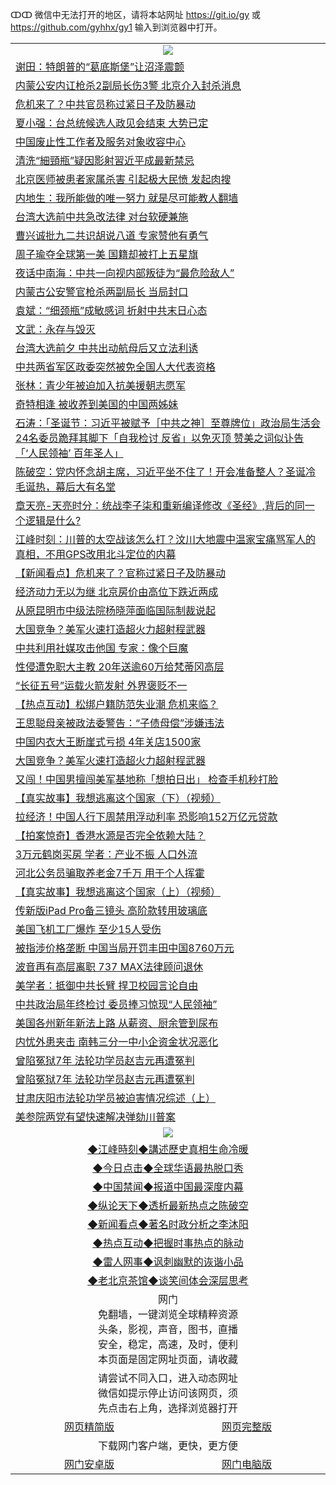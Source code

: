 ↀↀ 微信中无法打开的地区，请将本站网址 https://git.io/gy 或 https://github.com/gyhhx/gy1 输入到浏览器中打开。 

 <table>

  <tr>
    <td colspan="2" align=center><img src="https://cdn.jsdelivr.net/gh/gyoupiodf/im1/20190822-2.jpg"></td>
 </tr>
<tr><td colspan="2" align="left"><a href="https://xball.casa/oo.aspx?name=c1111863&key=eqxowaguscvmxdgc&from=gy">谢田：特朗普的“葛底斯堡”让沼泽震颤</a></td></tr>
<tr><td colspan="2" align="left"><a href="https://xball.casa/oo.aspx?name=c1111881&key=eqxowaguscvmxdgc&from=gy">内蒙公安内讧枪杀2副局长伤3警 北京介入封杀消息</a></td></tr>
<tr><td colspan="2" align="left"><a href="https://xball.casa/oo.aspx?name=c1111903&key=eqxowaguscvmxdgc&from=gy">危机来了？中共官员称过紧日子及防暴动</a></td></tr>
<tr><td colspan="2" align="left"><a href="https://xball.casa/oo.aspx?name=c1111894&key=eqxowaguscvmxdgc&from=gy">夏小强：台总统候选人政见会结束 大势已定</a></td></tr>
<tr><td colspan="2" align="left"><a href="https://xball.casa/oo.aspx?name=c1111877&key=eqxowaguscvmxdgc&from=gy">中国废止性工作者及服务对象收容中心</a></td></tr>
<tr><td colspan="2" align="left"><a href="https://xball.casa/oo.aspx?name=c1111905&key=eqxowaguscvmxdgc&from=gy">清洗“細頸瓶”疑因影射習近平成最新禁忌</a></td></tr>
<tr><td colspan="2" align="left"><a href="https://xball.casa/oo.aspx?name=c1111878&key=eqxowaguscvmxdgc&from=gy">北京医师被患者家属杀害 引起极大民愤 发起肉搜</a></td></tr>
<tr><td colspan="2" align="left"><a href="https://xball.casa/oo.aspx?name=c1111892&key=eqxowaguscvmxdgc&from=gy">内地生：我所能做的唯一努力 就是尽可能教人翻墙</a></td></tr>
<tr><td colspan="2" align="left"><a href="https://xball.casa/oo.aspx?name=c1111899&key=eqxowaguscvmxdgc&from=gy">台湾大选前中共急改法律 对台软硬兼施</a></td></tr>
<tr><td colspan="2" align="left"><a href="https://xball.casa/oo.aspx?name=c1111898&key=eqxowaguscvmxdgc&from=gy">曹兴诚批九二共识胡说八道 专家赞他有勇气</a></td></tr>
<tr><td colspan="2" align="left"><a href="https://xball.casa/oo.aspx?name=c1111873&key=eqxowaguscvmxdgc&from=gy">周子瑜夺全球第一美 国籍却被打上五星旗</a></td></tr>
<tr><td colspan="2" align="left"><a href="https://xball.casa/oo.aspx?name=c1111901&key=eqxowaguscvmxdgc&from=gy">夜话中南海：中共一向视内部叛徒为“最危险敌人”</a></td></tr>
<tr><td colspan="2" align="left"><a href="https://xball.casa/oo.aspx?name=c1111911&key=eqxowaguscvmxdgc&from=gy">内蒙古公安警官枪杀两副局长 当局封口</a></td></tr>
<tr><td colspan="2" align="left"><a href="https://xball.casa/oo.aspx?name=c1111893&key=eqxowaguscvmxdgc&from=gy">袁斌：“细颈瓶”成敏感词 折射中共末日心态</a></td></tr>
<tr><td colspan="2" align="left"><a href="https://xball.casa/oo.aspx?name=c1111882&key=eqxowaguscvmxdgc&from=gy">文武：永存与毁灭</a></td></tr>
<tr><td colspan="2" align="left"><a href="https://xball.casa/oo.aspx?name=c1111900&key=eqxowaguscvmxdgc&from=gy">台湾大选前夕 中共出动航母后又立法利诱</a></td></tr>
<tr><td colspan="2" align="left"><a href="https://xball.casa/oo.aspx?name=c1111884&key=eqxowaguscvmxdgc&from=gy">中共两省军区政委突然被免全国人大代表资格</a></td></tr>
<tr><td colspan="2" align="left"><a href="https://xball.casa/oo.aspx?name=c1111880&key=eqxowaguscvmxdgc&from=gy">张林：青少年被迫加入抗美援朝志愿军</a></td></tr>
<tr><td colspan="2" align="left"><a href="https://xball.casa/oo.aspx?name=c1111891&key=eqxowaguscvmxdgc&from=gy">奇特相逢 被收养到美国的中国两姊妹</a></td></tr>
<tr><td colspan="2" align="left"><a href="https://xball.casa/oo.aspx?name=c816850&key=eqxowaguscvmxdgc&from=gy">石涛：「圣诞节：习近平被赋予［中共之神］至尊牌位」政治局生活会24名委员跪拜其脚下「自我检讨 反省」以免灭顶 赞美之词似讣告「‘人民领袖’ 百年圣人」</a></td></tr>
<tr><td colspan="2" align="left"><a href="https://xball.casa/oo.aspx?name=c816932&key=eqxowaguscvmxdgc&from=gy">陈破空：党内怀念胡主席，习近平坐不住了！开会准备整人？圣诞冷毛诞热，幕后大有名堂</a></td></tr>
<tr><td colspan="2" align="left"><a href="https://xball.casa/oo.aspx?name=c1025998&key=eqxowaguscvmxdgc&from=gy">章天亮-天亮时分：统战李子柒和重新编译修改《圣经》,背后的同一个逻辑是什么?</a></td></tr>
<tr><td colspan="2" align="left"><a href="https://xball.casa/oo.aspx?name=c922850&key=eqxowaguscvmxdgc&from=gy">江峰时刻：川普的太空战该怎么打？汶川大地震中温家宝痛骂军人的真相，不用GPS改用北斗定位的内幕</a></td></tr>
<tr><td colspan="2" align="left"><a href="https://xball.casa/oo.aspx?name=c1111904&key=eqxowaguscvmxdgc&from=gy">【新闻看点】危机来了？官称过紧日子及防暴动</a></td></tr>
<tr><td colspan="2" align="left"><a href="https://xball.casa/oo.aspx?name=c1111908&key=eqxowaguscvmxdgc&from=gy">经济动力无以为继 北京房价由高位下跌近两成</a></td></tr>
<tr><td colspan="2" align="left"><a href="https://xball.casa/oo.aspx?name=c1111895&key=eqxowaguscvmxdgc&from=gy">从原昆明市中级法院杨晓萍面临国际制裁说起</a></td></tr>
<tr><td colspan="2" align="left"><a href="https://xball.casa/oo.aspx?name=c1111902&key=eqxowaguscvmxdgc&from=gy">大国竞争？美军火速打造超火力超射程武器</a></td></tr>
<tr><td colspan="2" align="left"><a href="https://xball.casa/oo.aspx?name=c1111897&key=eqxowaguscvmxdgc&from=gy">中共利用社媒攻击他国 专家：像个巨魔</a></td></tr>
<tr><td colspan="2" align="left"><a href="https://xball.casa/oo.aspx?name=c1111889&key=eqxowaguscvmxdgc&from=gy">性侵遭免职大主教 20年送逾60万给梵蒂冈高层</a></td></tr>
<tr><td colspan="2" align="left"><a href="https://xball.casa/oo.aspx?name=c1111913&key=eqxowaguscvmxdgc&from=gy">“长征五号”运载火箭发射 外界褒贬不一</a></td></tr>
<tr><td colspan="2" align="left"><a href="https://xball.casa/oo.aspx?name=c1111909&key=eqxowaguscvmxdgc&from=gy">【热点互动】松绑户籍防范失业潮 危机来临？</a></td></tr>
<tr><td colspan="2" align="left"><a href="https://xball.casa/oo.aspx?name=c1111870&key=eqxowaguscvmxdgc&from=gy">王思聪母亲被政法委警告：“子债母偿”涉嫌违法</a></td></tr>
<tr><td colspan="2" align="left"><a href="https://xball.casa/oo.aspx?name=c1111910&key=eqxowaguscvmxdgc&from=gy">中国内衣大王断崖式亏损 4年关店1500家</a></td></tr>
<tr><td colspan="2" align="left"><a href="https://xball.casa/oo.aspx?name=c1111896&key=eqxowaguscvmxdgc&from=gy">大国竞争？美军火速打造超火力超射程武器</a></td></tr>
<tr><td colspan="2" align="left"><a href="https://xball.casa/oo.aspx?name=c1111875&key=eqxowaguscvmxdgc&from=gy">又闯！中国男擅闯美军基地称「想拍日出」 检查手机秒打脸</a></td></tr>
<tr><td colspan="2" align="left"><a href="https://xball.casa/oo.aspx?name=c1111912&key=eqxowaguscvmxdgc&from=gy">【真实故事】我想逃离这个国家（下）（视频）</a></td></tr>
<tr><td colspan="2" align="left"><a href="https://xball.casa/oo.aspx?name=c1111871&key=eqxowaguscvmxdgc&from=gy">拉经济！中国人行下周禁用浮动利率 恐影响152万亿元贷款</a></td></tr>
<tr><td colspan="2" align="left"><a href="https://xball.casa/oo.aspx?name=c1111883&key=eqxowaguscvmxdgc&from=gy">【拍案惊奇】香港水源是否完全依赖大陆？</a></td></tr>
<tr><td colspan="2" align="left"><a href="https://xball.casa/oo.aspx?name=c1111879&key=eqxowaguscvmxdgc&from=gy">3万元鹤岗买房 学者：产业不振 人口外流</a></td></tr>
<tr><td colspan="2" align="left"><a href="https://xball.casa/oo.aspx?name=c1111885&key=eqxowaguscvmxdgc&from=gy">河北公务员骗取养老金7千万 用于个人挥霍</a></td></tr>
<tr><td colspan="2" align="left"><a href="https://xball.casa/oo.aspx?name=c1111914&key=eqxowaguscvmxdgc&from=gy">【真实故事】我想逃离这个国家（上）（视频）</a></td></tr>
<tr><td colspan="2" align="left"><a href="https://xball.casa/oo.aspx?name=c1111886&key=eqxowaguscvmxdgc&from=gy">传新版iPad Pro备三镜头 高阶款转用玻璃底</a></td></tr>
<tr><td colspan="2" align="left"><a href="https://xball.casa/oo.aspx?name=c1111876&key=eqxowaguscvmxdgc&from=gy">美国飞机工厂爆炸 至少15人受伤</a></td></tr>
<tr><td colspan="2" align="left"><a href="https://xball.casa/oo.aspx?name=c1111874&key=eqxowaguscvmxdgc&from=gy">被指涉价格垄断 中国当局开罚丰田中国8760万元</a></td></tr>
<tr><td colspan="2" align="left"><a href="https://xball.casa/oo.aspx?name=c1111888&key=eqxowaguscvmxdgc&from=gy">波音再有高层离职 737 MAX法律顾问退休</a></td></tr>
<tr><td colspan="2" align="left"><a href="https://xball.casa/oo.aspx?name=c1111868&key=eqxowaguscvmxdgc&from=gy">美学者：抵御中共长臂 捍卫校园言论自由</a></td></tr>
<tr><td colspan="2" align="left"><a href="https://xball.casa/oo.aspx?name=c1111917&key=eqxowaguscvmxdgc&from=gy">中共政治局年终检讨 委员捧习惊现“人民领袖”</a></td></tr>
<tr><td colspan="2" align="left"><a href="https://xball.casa/oo.aspx?name=c1111887&key=eqxowaguscvmxdgc&from=gy">美国各州新年新法上路 从薪资、厨余管到尿布</a></td></tr>
<tr><td colspan="2" align="left"><a href="https://xball.casa/oo.aspx?name=c1111872&key=eqxowaguscvmxdgc&from=gy">内忧外患夹击 南韩三分一中小企资金状况恶化</a></td></tr>
<tr><td colspan="2" align="left"><a href="https://xball.casa/oo.aspx?name=c1111906&key=eqxowaguscvmxdgc&from=gy">曾陷冤狱7年 法轮功学员赵吉元再遭冤判</a></td></tr>
<tr><td colspan="2" align="left"><a href="https://xball.casa/oo.aspx?name=c1111862&key=eqxowaguscvmxdgc&from=gy">曾陷冤狱7年 法轮功学员赵吉元再遭冤判</a></td></tr>
<tr><td colspan="2" align="left"><a href="https://xball.casa/oo.aspx?name=c1111907&key=eqxowaguscvmxdgc&from=gy">甘肃庆阳市法轮功学员被迫害情况综述（上）</a></td></tr>
<tr><td colspan="2" align="left"><a href="https://xball.casa/oo.aspx?name=c1111915&key=eqxowaguscvmxdgc&from=gy">美参院两党有望快速解决弹劾川普案</a></td></tr>

 <tr>
   <td colspan="2" align=center><img src="https://cdn.jsdelivr.net/gh/gyoupiodf/im1/jf-1.jpg"></td>
  </tr>
   <tr>
   <td colspan="2" align=center> 
<a href="https://xball.casa/oo.aspx?name=c922850&key=eqxowaguscvmxdgc&from=gy&tag=9877">◆江峰時刻◆講述歷史真相生命冷暖</a><br/>
    </td>
  </tr>
   <tr>
   <td colspan="2" align=center> 
<a href="https://xball.casa/oo.aspx?name=c816850&key=eqxowaguscvmxdgc&from=gy&tag=9877">◆今日点击◆全球华语最热脱口秀</a><br/>
    </td>
  </tr>
  <tr>
  <td colspan="2" align=center>
<a href="https://xball.casa/oo.aspx?name=c816860&key=eqxowaguscvmxdgc&from=gy&tag=99733110">◆中国禁闻◆报道中国最深度内幕</a><br/>
   </tr>
  <tr>
     <td colspan="2" align=center>
<a href="https://xball.casa/oo.aspx?name=c816855&key=eqxowaguscvmxdgc&from=gy&tag=997110">◆纵论天下◆透析最新热点之陈破空</a><br/>
   </tr>
   <tr>
      <td colspan="2" align=center>
<a href="https://xball.casa/oo.aspx?name=c838308&key=eqxowaguscvmxdgc&from=gy&tag=9973110">◆新闻看点◆著名时政分析之李沐阳</a><br/>
   </tr>
   <tr>
     <td colspan="2" align=center>
<a href="https://xball.casa/oo.aspx?name=c816852&key=eqxowaguscvmxdgc&from=gy&tag=9733110">◆热点互动◆把握时事热点的脉动</a><br/>
   </tr>
   <tr>
      <td colspan="2" align=center>
<a href="https://xball.casa/oo.aspx?name=c816694&key=eqxowaguscvmxdgc&from=gy&tag=93310">◆雷人网事◆讽刺幽默的诙谐小品</a><br/>
   </tr>
   <tr>
    <td colspan="2" align=center>
<a href="https://xball.casa/oo.aspx?name=c816650&key=eqxowaguscvmxdgc&from=gy&tag=9973110">◆老北京茶馆◆谈笑间体会深层思考</a><br/>
   </tr>
<tr>
    <td colspan="2" align="center">网门<br/>免翻墙，一键浏览全球精粹资源<br/>头条，影视，声音，图书，直播<br/>安全，稳定，高速，及时，便利<br/>本页面是固定网址页面，请收藏</td>
  <tr>
  <tr>
    <td colspan="2" align="center">请尝试不同入口，进入动态网址<br/>微信如提示停止访问该网页，须<br/>先点击右上角，选择浏览器打开</td>
  <tr>  
  <tr>
    <td align="center"><a href="https://gitcdn.xyz/repo/otiny/up/master/show002.htm">网页精简版</a></td>
    <td align="center"><a href="https://gitcdn.xyz/repo/otiny/up/master/show001.htm">网页完整版</a></td>
  </tr>
  <tr>
    <td colspan="2" align="center">下载网门客户端，更快，更方便</td>
  <tr>
  <tr>
    <td align="center"><a href="https://raw.githubusercontent.com/opipe/up/master/oGatea.apk">网门安卓版</a></td>
    <td align="center"><a href="https://raw.githubusercontent.com/opipe/up/master/oGate.zip">网门电脑版</a></td>
  </tr>

</table>

